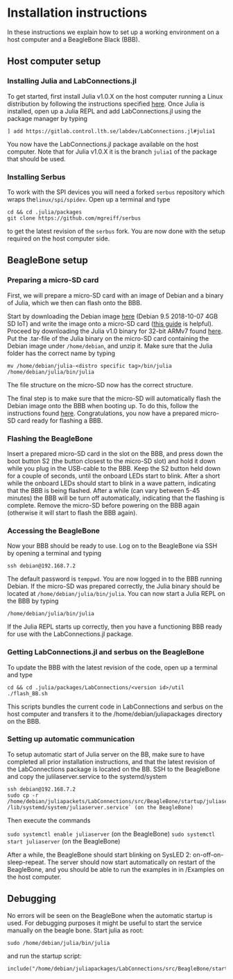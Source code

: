 # Installation instructions
In these instructions we explain how to set up a working environment on a host computer and
a BeagleBone Black (BBB).

## Host computer setup

### Installing Julia and LabConnections.jl

To get started, first install Julia v1.0.X on the host computer running a Linux distribution by following the instructions specified [here](https://github.com/JuliaLang/julia/blob/master/README.md). Once Julia is installed, open up a Julia REPL and add LabConnections.jl using the package manager by typing
```
] add https://gitlab.control.lth.se/labdev/LabConnections.jl#julia1
```
You now have the LabConnections.jl package available on the host computer. Note that for Julia v1.0.X it is the branch `julia1` of the package that should be used.

### Installing Serbus
To work with the SPI devices you will need a forked `serbus` repository which wraps the`linux/spi/spidev`. Open up a terminal and type
```
cd && cd .julia/packages
git clone https://github.com/mgreiff/serbus
```
to get the latest revision of the `serbus` fork. You are now done with the setup required on the host computer side.

## BeagleBone setup

### Preparing a micro-SD card
First, we will prepare a micro-SD card with an image of Debian and a binary of Julia, which we then can flash onto the BBB.

Start by downloading the Debian image [here](http://beagleboard.org/latest-images) (Debian 9.5 2018-10-07 4GB SD IoT) and write the image onto a micro-SD card ([this guide](http://derekmolloy.ie/write-a-new-image-to-the-beaglebone-black/) is helpful).
Proceed by downloading the Julia v1.0 binary for 32-bit ARMv7 found [here](https://julialang.org/downloads/). Put the .tar-file of the Julia binary on the micro-SD card containing the Debian image under `/home/debian`, and unzip it.
Make sure that the Julia folder has the correct name by typing
```
mv /home/debian/julia-<distro specific tag>/bin/julia /home/debian/julia/bin/julia
```
The file structure on the micro-SD now has the correct structure.

The final step is to make sure that the micro-SD will automatically flash the Debian image onto the BBB when booting up. To do this, follow the instructions found [here](https://elinux.org/Beagleboard:BeagleBoneBlack_Debian#Flashing_eMMC). Congratulations, you now have a prepared micro-SD card ready for flashing a BBB.

### Flashing the BeagleBone
Insert a prepared micro-SD card in the slot on the BBB, and press down the boot button S2 (the button closest to the micro-SD slot) and hold it down while you plug in the USB-cable to the BBB. Keep the S2 button held down for a couple of seconds, until the onboard LEDs start to blink. After a short while the onboard LEDs should start to blink in a wave pattern, indicating that the BBB is being flashed. After a while (can vary between 5-45 minutes) the BBB will be turn off automatically, indicating that the flashing is complete. Remove the micro-SD before powering on the BBB again (otherwise it will start to flash the BBB again).

### Accessing the BeagleBone
Now your BBB should be ready to use. Log on to the BeagleBone via SSH by opening a terminal and typing
```
ssh debian@192.168.7.2
```
The default password is `temppwd`. You are now logged in to the BBB running Debian. If the micro-SD was prepared correctly, the Julia binary should be located at `/home/debian/julia/bin/julia`.
You can now start a Julia REPL on the BBB by typing
```
/home/debian/julia/bin/julia
```
If the Julia REPL starts up correctly, then you have a functioning BBB ready for use with the LabConnections.jl package.

### Getting LabConnections.jl and serbus on the BeagleBone

To update the BBB with the latest revision of the code, open up a terminal and type  
```
cd && cd .julia/packages/LabConnections/<version id>/util
./flash_BB.sh
```
This scripts bundles the current code in LabConnections and serbus on the host computer and transfers it to the /home/debian/juliapackages directory on the BBB.

<a id='Setting-up-automatic-communication-1'></a>

### Setting up automatic communication
To setup automatic start of Julia server on the BB, make sure to have completed all prior installation instructions, and that the latest revision of the LabConnections package is located on the BB. SSH to the BeagleBone and copy the julilaserver.service to the systemd/system

```
ssh debian@192.168.7.2
sudo cp -r /home/debian/juliapackets/LabConnections/src/BeagleBone/startup/juliaserver.service /lib/systemd/system/juliaserver.service` (on the BeagleBone)
```


Then execute the commands

`sudo systemctl enable juliaserver` (on the BeagleBone) `sudo systemctl start juliaserver` (on the BeagleBone)

After a while, the BeagleBone should start blinking on SysLED 2: on-off-on-sleep-repeat. The server should now start automatically on restart of the BeagleBone, and you should be able to run the examples in in /Examples on the host computer.

## Debugging


No errors will be seen on the BeagleBone when the automatic startup is used. For debugging purposes it might be useful to start the service manually on the beagle bone. Start julia as root:


```
sudo /home/debian/julia/bin/julia
```


and run the startup script:


```
include("/home/debian/juliapackages/LabConnections/src/BeagleBone/startup/startup.jl")
```
